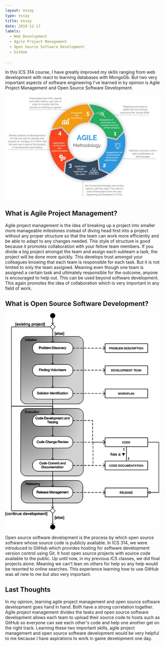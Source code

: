 ```yaml
---
layout: essay
type: essay
title: essay
date: 2019-12-17
labels:
  - Web Development
  - Agile Project Management
  - Open Source Software Development 
  - GitHub
 
---
```


In this ICS 314 course, I have greatly improved my skills ranging from web development with react to learning databases with MongoDb. But two very important aspects of software engineering I've learned in ky opinion is Agile Project Management and Open Source Software Development.

<img class="ui huge centered image" src="../images/agile-project-management.jpg">

## **What is Agile Project Management?**

Agile project management is the idea of breaking up a project into smaller more manageable milestones instead of diving head first into a project without any proper structure so that the team can work more efficiently and be able to adapt to any changes needed. This style of structure is good because it promotes collaboration with your fellow team members. If you divide a big project amongst the team and assign each subteam a task, the project will be done more quickly. This develops trust amongst your colleagues knowing that each team is responsible for each task. But it is not limited to only the team assigned. Meaning even though one team is assigned a certain task and ultimately responsible for the outcome, anyone is encouraged to help out. This can be used beyond software development. This again promotes the idea of collaboration which is very important in any field of work.

## **What is Open Source Software Development?**

<img class="ui huge centered image" src="../images/OSS.png">

Open source software development is the process by which open source software whose source code is publicly available. In ICS 314, we were introduced to GitHub which provides hosting for software development version control using Git. It host open source projects with source code available to the public. Up until now, in my previous ICS classes, we did final projects alone. Meaning we can't lean on others for help so any help would be resorted to online searches. This experience learning how to use GitHub was all new to me but also very important. 

## **Last Thoughts**

In my opinion, learning agile project management and open source software development goes hand in hand. Both have a strong correlation together. Agile project management divides the tasks and open source software development allows each team to upload their source code to hosts such as GitHub so everyone can see each other's code and help one another get on the right track. Learning these two important skills, agile project management and open source software development would be very helpful to me because I have aspirations to work in game development one day.
